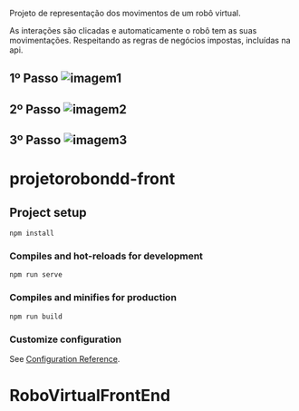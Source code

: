 Projeto de representação dos movimentos de um robô virtual.

As interações são clicadas e automaticamente o robô tem as suas movimentações.
Respeitando as regras de negócios impostas, incluídas na api.

1º Passo
![imagem1](https://user-images.githubusercontent.com/42949902/113318013-620bb580-92e6-11eb-844e-721081b3a01e.png)
-----------------------------------------------------------------------------------------------------------------------------------------------
2º Passo
![imagem2](https://user-images.githubusercontent.com/42949902/113318016-62a44c00-92e6-11eb-9555-e3ea03d75e49.png)
-----------------------------------------------------------------------------------------------------------------------------------------------
3º Passo
![imagem3](https://user-images.githubusercontent.com/42949902/113318018-633ce280-92e6-11eb-8712-b3e15bd09c06.png)
-----------------------------------------------------------------------------------------------------------------------------------------------
# projetorobondd-front

## Project setup
```
npm install
```

### Compiles and hot-reloads for development
```
npm run serve
```

### Compiles and minifies for production
```
npm run build
```

### Customize configuration
See [Configuration Reference](https://cli.vuejs.org/config/).
# RoboVirtualFrontEnd

